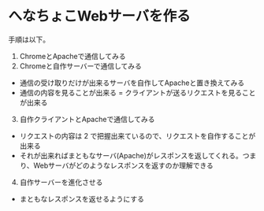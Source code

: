 # へなちょこWebサーバを作る

手順は以下。

1. ChromeとApacheで通信してみる
2. Chromeと自作サーバーで通信してみる
  - 通信の受け取りだけが出来るサーバを自作してApacheと置き換えてみる
  - 通信の内容を見ることが出来る = クライアントが送るリクエストを見ることが出来る
3. 自作クライアントとApacheで通信してみる
  - リクエストの内容は 2 で把握出来ているので、リクエストを自作することが出来る
  - それが出来ればまともなサーバ(Apache)がレスポンスを返してくれる。つまり、Webサーバがどのようなレスポンスを返すのか理解できる
4. 自作サーバーを進化させる
  - まともなレスポンスを返せるようにする
  